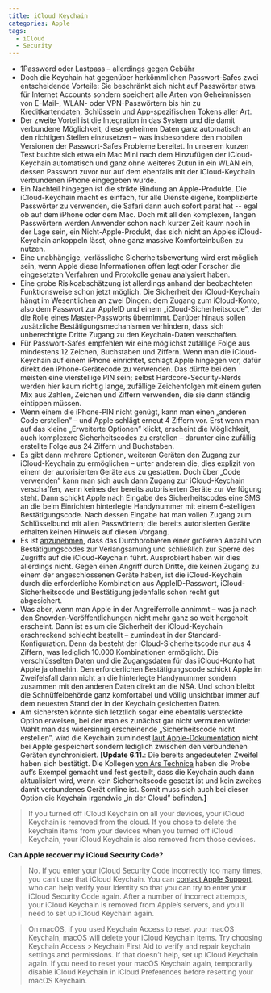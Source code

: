 ```yaml
---
title: iCloud Keychain
categories: Apple
tags:
  - iCloud
  - Security
---
```

* 1Password oder Lastpass – allerdings gegen Gebühr
* Doch die Keychain hat gegenüber herkömmlichen Passwort-Safes zwei entscheidende Vorteile: Sie beschränkt sich nicht auf Passwörter etwa für Internet Accounts sondern speichert alle Arten von Geheimnissen von E-Mail-, WLAN- oder VPN-Passwörtern bis hin zu Kreditkartendaten, Schlüsseln und App-spezifischen Tokens aller Art.
* Der zweite Vorteil ist die Integration in das System und die damit verbundene Möglichkeit, diese geheimen Daten ganz automatisch an den richtigen Stellen einzusetzen – was insbesondere den mobilen Versionen der Passwort-Safes Probleme bereitet. In unserem kurzen Test buchte sich etwa ein Mac Mini nach dem Hinzufügen der iCloud-Keychain automatisch und ganz ohne weiteres Zutun in ein WLAN ein, dessen Passwort zuvor nur auf dem ebenfalls mit der iCloud-Keychain verbundenen iPhone eingegeben wurde.
* Ein Nachteil hingegen ist die strikte Bindung an Apple-Produkte. Die iCloud-Keychain macht es einfach, für alle Dienste eigene, komplizierte Passwörter zu verwenden, die Safari dann auch sofort parat hat -- egal ob auf dem iPhone oder dem Mac. Doch mit all den komplexen, langen Passwörtern werden Anwender schon nach kurzer Zeit kaum noch in der Lage sein, ein Nicht-Apple-Produkt, das sich nicht an Apples iCloud-Keychain ankoppeln lässt, ohne ganz massive Komforteinbußen zu nutzen.
* Eine unabhängige, verlässliche Sicherheitsbewertung wird erst möglich sein, wenn Apple diese Informationen offen legt oder Forscher die eingesetzten Verfahren und Protokolle genau analysiert haben.
* Eine grobe Risikoabschätzung ist allerdings anhand der beobachteten Funktionsweise schon jetzt möglich. Die Sicherheit der iCloud-Keychain hängt im Wesentlichen an zwei Dingen: dem Zugang zum iCloud-Konto, also dem Passwort zur AppleID und einem „iCloud-Sicherheitscode”, der die Rolle eines Master-Passworts übernimmt. Darüber hinaus sollen zusätzliche Bestätigungsmechanismen verhindern, dass sich unberechtigte Dritte Zugang zu den Keychain-Daten verschaffen.
* Für Passwort-Safes empfehlen wir eine möglichst zufällige Folge aus mindestens 12 Zeichen, Buchstaben und Ziffern. Wenn man die iCloud-Keychain auf einem iPhone einrichtet, schlägt Apple hingegen vor, dafür direkt den iPhone-Gerätecode zu verwenden. Das dürfte bei den meisten eine vierstellige PIN sein; selbst Hardcore-Security-Nerds werden hier kaum richtig lange, zufällige Zeichenfolgen mit einem guten Mix aus Zahlen, Zeichen und Ziffern verwenden, die sie dann ständig eintippen müssen.
* Wenn einem die iPhone-PIN nicht genügt, kann man einen „anderen Code erstellen” – und Apple schlägt erneut 4 Ziffern vor. Erst wenn man auf das kleine „Erweiterte Optionen” klickt, erscheint die Möglichkeit, auch komplexere Sicherheitscodes zu erstellen – darunter eine zufällig erstellte Folge aus 24 Ziffern und Buchstaben.
* Es gibt dann mehrere Optionen, weiteren Geräten den Zugang zur iCloud-Keychain zu ermöglichen – unter anderem die, dies explizit von einem der autorisierten Geräte aus zu gestatten. Doch über „Code verwenden” kann man sich auch dann Zugang zur iCloud-Keychain verschaffen, wenn keines der bereits autorisierten Geräte zur Verfügung steht. Dann schickt Apple nach Eingabe des Sicherheitscodes eine SMS an die beim Einrichten hinterlegte Handynummer mit einem 6-stelligen Bestätigungscode. Nach dessen Eingabe hat man vollen Zugang zum Schlüsselbund mit allen Passwörtern; die bereits autorisierten Geräte erhalten keinen Hinweis auf diesen Vorgang.
* Es ist [anzunehmen](https://support.apple.com/kb/TS4644), dass das Durchprobieren einer größeren Anzahl von Bestätigungscodes zur Verlangsamung und schließlich zur Sperre des Zugriffs auf die iCloud-Keychain führt. Ausprobiert haben wir dies allerdings nicht. Gegen einen Angriff durch Dritte, die keinen Zugang zu einem der angeschlossenen Geräte haben, ist die iCloud-Keychain durch die erforderliche Kombination aus AppleID-Passwort, iCloud-Sicherheitscode und Bestätigung jedenfalls schon recht gut abgesichert.
* Was aber, wenn man Apple in der Angreiferrolle annimmt – was ja nach den Snowden-Veröffentlichungen nicht mehr ganz so weit hergeholt erscheint. Dann ist es um die Sicherheit der iCloud-Keychain erschreckend schlecht bestellt – zumindest in der Standard-Konfiguration. Denn da besteht der iCloud-Sicherheitscode nur aus 4 Ziffern, was lediglich 10.000 Kombinationen ermöglicht. Die verschlüsselten Daten und die Zugangsdaten für das iCloud-Konto hat Apple ja ohnehin. Den erforderlichen Bestätigungscode schickt Apple im Zweifelsfall dann nicht an die hinterlegte Handynummer sondern zusammen mit den anderen Daten direkt an die NSA. Und schon bleibt die Schnüffelbehörde ganz komfortabel und völlig unsichtbar immer auf dem neuesten Stand der in der Keychain gesicherten Daten.
* Am sichersten könnte sich letztlich sogar eine ebenfalls versteckte Option erweisen, bei der man es zunächst gar nicht vermuten würde: Wählt man das widersinnig erscheinende „Sicherheitscode nicht erstellen”, wird die Keychain zumindest [laut Apple-Dokumentation](https://support.apple.com/kb/HT5813) nicht bei Apple gespeichert sondern lediglich zwischen den verbundenen Geräten synchronisiert. **[Update 6.11.**: Die bereits angedeuteten Zweifel haben sich bestätigt. Die Kollegen [von Ars Technica](https://arstechnica.com/information-technology/2013/10/apple-claim-that-icloud-can-store-passwords-only-locally-seems-to-be-false/) haben die Probe auf’s Exempel gemacht und fest gestellt, dass die Keychain auch dann aktualisiert wird, wenn kein Sicherheitscode gesetzt ist und kein zweites damit verbundenes Gerät online ist. Somit muss sich auch bei dieser Option die Keychain irgendwie „in der Cloud” befinden.**]**

> If you turned off iCloud Keychain on all your devices, your iCloud Keychain is removed from the cloud. If you chose to delete the keychain items from your devices when you turned off iCloud Keychain, your iCloud Keychain is also removed from those devices.

**Can Apple recover my iCloud Security Code?**

> No. If you enter your iCloud Security Code incorrectly too many times, you can’t use that iCloud Keychain. You can [contact Apple Support](https://www.apple.com/support/icloud/contact/), who can help verify your identity so that you can try to enter your iCloud Security Code again. After a number of incorrect attempts, your iCloud Keychain is removed from Apple’s servers, and you’ll need to set up iCloud Keychain again.

> On macOS, if you used Keychain Access to reset your macOS Keychain, macOS will delete your iCloud Keychain items. Try choosing Keychain Access > Keychain First Aid to verify and repair keychain settings and permissions. If that doesn’t help, set up iCloud Keychain again. If you need to reset your macOS Keychain again, temporarily disable iCloud Keychain in iCloud Preferences before resetting your macOS Keychain.
